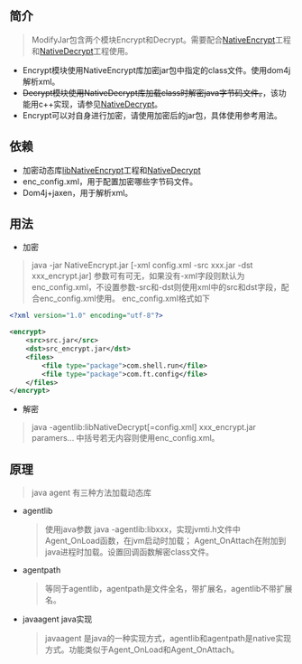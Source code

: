 ## 简介
> ModifyJar包含两个模块Encrypt和Decrypt。需要配合[NativeEncrypt](https://github.com/feifa168/NativeEncrypt)工程和[NativeDecrypt](https://github.com/feifa168/NativeDecrypt)工程使用。
* Encrypt模块使用NativeEncrypt库加密jar包中指定的class文件。使用dom4j解析xml。
* ~~Decrypt模块使用NativeDecrypt库加载class时解密java字节码文件。~~，该功能用c++实现，请参见[NativeDecrypt](https://github.com/feifa168/NativeDecrypt)。
* Encrypt可以对自身进行加密，请使用加密后的jar包，具体使用参考用法。

## 依赖
* 加密动态库[libNativeEncrypt](https://github.com/feifa168/NativeEncrypt)工程和[NativeDecrypt](https://github.com/feifa168/NativeDecrypt)
* enc_config.xml，用于配置加密哪些字节码文件。
* Dom4j+jaxen，用于解析xml。

## 用法
* 加密
>java -jar NativeEncrypt.jar [-xml config.xml -src xxx.jar -dst xxx_encrypt.jar] 参数可有可无，如果没有-xml字段则默认为enc_config.xml，不设置参数-src和-dst则使用xml中的src和dst字段，配合enc_config.xml使用。
 enc_config.xml格式如下
```xml
<?xml version="1.0" encoding="utf-8"?>

<encrypt>
    <src>src.jar</src>
    <dst>src_encrypt.jar</dst>
    <files>
        <file type="package">com.shell.run</file>
        <file type="package">com.ft.config</file>
    </files>
</encrypt>
```
* 解密
>java -agentlib:libNativeDecrypt[=config.xml] xxx_encrypt.jar paramers... 中括号若无内容则使用enc_config.xml。

## 原理
> java agent 有三种方法加载动态库
* agentlib
    > 使用java参数 java -agentlib:libxxx，实现jvmti.h文件中Agent_OnLoad函数，在jvm启动时加载；
    Agent_OnAttach在附加到java进程时加载。设置回调函数解密class文件。
* agentpath
    > 等同于agentlib，agentpath是文件全名，带扩展名，agentlib不带扩展名。
* javaagent java实现
    > javaagent 是java的一种实现方式，agentlib和agentpath是native实现方式。功能类似于Agent_OnLoad和Agent_OnAttach。
